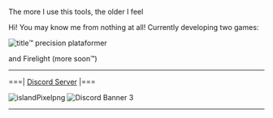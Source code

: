 The more I use this tools, the older I feel

Hi! You may know me from nothing at all! Currently developing two games:

![title](https://user-images.githubusercontent.com/119933364/205883786-0e90e906-282e-4f26-adcb-c1f6843e6772.png)™️ precision plataformer

and Firelight (more soon:tm:)
___

===| [Discord Server](https://discord.gg/6x6SkwVQ7Y) |===

![islandPixelpng](https://user-images.githubusercontent.com/119933364/205883177-3b3ea901-e3b7-4efc-ae0f-2106a54af0ca.png) 
![Discord Banner 3](https://discordapp.com/api/guilds/814662245698109470/widget.png?style=banner2)

___
